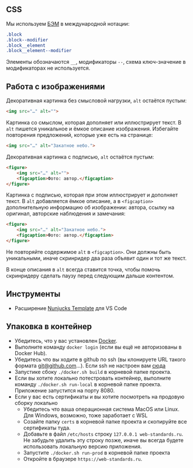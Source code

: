 ## CSS

Мы используем [БЭМ](https://ru.bem.info/methodology/quick-start/) в международной нотации:

```css
.block
.block--modifier
.block__element
.block__element--modifier
```

Элементы обозначаются `__`, модификаторы `--`, схема ключ-значение в модификаторах не используется.

## Работа с изображениями

Декоративная картинка без смысловой нагрузки, `alt` остаётся пустым:

```html
<img src="…" alt="">
```

Картинка со смыслом, которая дополняет или иллюстрирует текст. В `alt` пишется уникальное и ёмкое описание изображения. Избегайте повторения предложений, которые уже есть на странице:

```html
<img src="…" alt="Закатное небо.">
```

Декоративная картинка с подписью, `alt` остаётся пустым:

```html
<figure>
    <img src="…" alt="">
    <figcaption>Фото: автор.</figcaption>
</figure>
```

Картинка с подписью, которая при этом иллюстрирует и дополняет текст. В `alt` добавляется ёмкое описание, а в `<figcaption>` дополнительную информацию об изображении: автора, ссылку на оригинал, авторские наблюдения и замечания:

```html
<figure>
    <img src="…" alt="Закатное небо.">
    <figcaption>Фото: автор.</figcaption>
</figure>
```

Не повторяйте содержимое `alt` в `<figcaption>`. Они должны быть уникальными, иначе скринридер два раза объявит один и тот же текст.

В конце описания в `alt` всегда ставится точка, чтобы помочь скринридеру сделать паузу перед следующим дальше контентом.

## Инструменты

- Расширение [Nunjucks Template](https://marketplace.visualstudio.com/items?itemName=eseom.nunjucks-template) для VS Code

## Упаковка в контейнер

- Убедитесь, что у вас установлен [Docker](https://www.docker.com/get-started).
- Выполните команду `docker login` (если вы ещё не авторизованы в Docker Hub).
- Убедитесь что вы ходите в github по ssh (вы клонируете URL такого формата git@github.com...). Если ssh не настроен вам [сюда](https://docs.github.com/en/authentication/connecting-to-github-with-ssh/about-ssh)
- Запустике сбоку `./docker.sh build` в корневой папке проекта.
- Если вы хотите локально потестровать контейнер, выполните команду `./docker.sh run-local` в корневой папке проекта. Приложение запустится на порту 8080.
- Eсли у вас есть сертификаты и вы хотите посмотреть на продовую сборку локально
    - Убедитесь что ваша операционная система MacOS или Linux. Для Windows, возможно, тоже  заработает с WSL
    - Сoзайте папку `certs` в корневой папке проекта и скопируйте все сертификаты туда.
    - Добавьте в файл `/etc/hosts` строку `127.0.0.1 web-standards.ru`. Не забудьте удалить этy строку позже, иначе вы всегда будете использовать локальную версию приложения.
    - Запустите `./docker.sh run-prod` в корневой папке проекта
    - Откройте в браузере `https://web-standards.ru`.
